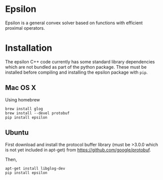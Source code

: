 # Epsilon
Epsilon is a general convex solver based on functions with efficient proximal
operators.

Installation
============
The epsilon C++ code currently has some standard library dependencies which are
not bundled as part of the python package. These must be installed before
compiling and installing the epsilon package with `pip`.

Mac OS X
--------
Using homebrew

```
brew install glog
brew install --devel protobuf
pip install epsilon
```

Ubuntu
------
First download and install the protocol buffer library (must be >3.0.0 which is
not yet included in apt-get) from https://github.com/google/protobuf.

Then,
```
apt-get install libglog-dev
pip install epsilon
````